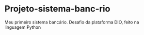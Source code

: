 # Projeto-sistema-banc-rio
Meu primeiro sistema bancário. Desafio da plataforma DIO, feito na linguagem Python 
